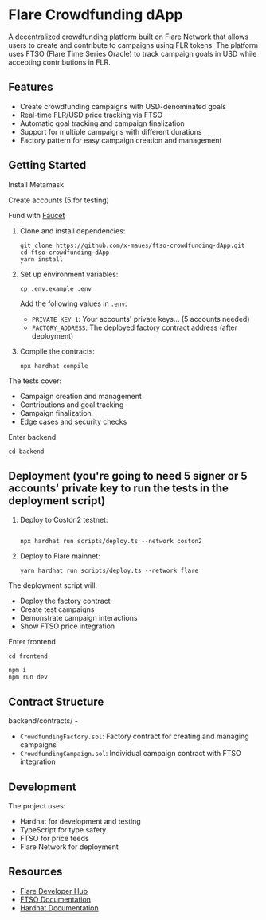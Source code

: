 # Flare Crowdfunding dApp

A decentralized crowdfunding platform built on Flare Network that allows users to create and contribute to campaigns using FLR tokens. The platform uses FTSO (Flare Time Series Oracle) to track campaign goals in USD while accepting contributions in FLR.

## Features

- Create crowdfunding campaigns with USD-denominated goals
- Real-time FLR/USD price tracking via FTSO
- Automatic goal tracking and campaign finalization
- Support for multiple campaigns with different durations
- Factory pattern for easy campaign creation and management

## Getting Started

Install Metamask

Create accounts (5 for testing)

Fund with [Faucet](https://faucet.flare.network/coston2)

1. Clone and install dependencies:

   ```console
   git clone https://github.com/x-maues/ftso-crowdfunding-dApp.git
   cd ftso-crowdfunding-dApp
   yarn install
   
   ```

2. Set up environment variables:

   ```console
   cp .env.example .env
   ```

   Add the following values in `.env`:
   - `PRIVATE_KEY_1`: Your accounts' private keys...
   (5 accounts needed)
   - `FACTORY_ADDRESS`: The deployed factory contract address (after deployment)

3. Compile the contracts:

   ```console
   npx hardhat compile
   ```


The tests cover:
- Campaign creation and management
- Contributions and goal tracking
- Campaign finalization
- Edge cases and security checks

Enter backend
```
cd backend
```

## Deployment (you're going to need 5 signer or 5 accounts' private key to run the tests in the deployment script)

1. Deploy to Coston2 testnet:

   ```console
   
   npx hardhat run scripts/deploy.ts --network coston2
   ```

2. Deploy to Flare mainnet:

   ```console
   yarn hardhat run scripts/deploy.ts --network flare
   ```

The deployment script will:
- Deploy the factory contract
- Create test campaigns
- Demonstrate campaign interactions
- Show FTSO price integration

Enter frontend
```
cd frontend
```

```
npm i
npm run dev
```

## Contract Structure 

backend/contracts/ -

- `CrowdfundingFactory.sol`: Factory contract for creating and managing campaigns
- `CrowdfundingCampaign.sol`: Individual campaign contract with FTSO integration

## Development

The project uses:
- Hardhat for development and testing
- TypeScript for type safety
- FTSO for price feeds
- Flare Network for deployment

## Resources

- [Flare Developer Hub](https://dev.flare.network/)
- [FTSO Documentation](https://docs.flare.network/tech/ftso/)
- [Hardhat Documentation](https://hardhat.org/docs)
